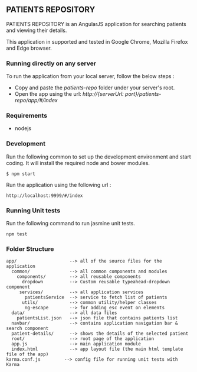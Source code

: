 ## PATIENTS REPOSITORY

PATIENTS REPOSITORY is an AngularJS application for searching patients and viewing their details.

This application in supported and tested in Google Chrome, Mozilla Firefox and Edge browser.

### Running directly on any server
To run the application from your local server, follow the below steps :
* Copy and paste the *patients-repo* folder under your server's root.
* Open the app using  the url: 
  *http://{serverUrl: port}/patients-repo/app/#/index*

### Requirements
* nodejs

### Development
Run the following common to set up the development environment and start coding. It will install the required node and bower modules.
```
$ npm start
```
Run the application using the following url : 
```
http://localhost:9999/#/index

```
### Running Unit tests
Run the following command to run jasmine unit tests.
```
npm test
```

### Folder Structure
```
app/                    --> all of the source files for the application
  common/               --> all common components and modules
    components/         --> all reusable components
      dropdown          --> Custom reusable typeahead-dropdown component
     services/          --> all application services
       patientsService  --> service to fetch list of patients
      utils/            --> common utility/helper classes
       ng-escape        --> for adding esc event on elements
  data/                 --> all data files
    patientsList.json   --> json file that contains patients list
  navbar/               --> contains application navigation bar & search component
  patient-details/      --> shows the details of the selected patient
  root/                 --> root page of the application
  app.js                --> main application module
  index.html            --> app layout file (the main html template file of the app)
karma.conf.js         --> config file for running unit tests with Karma
```



